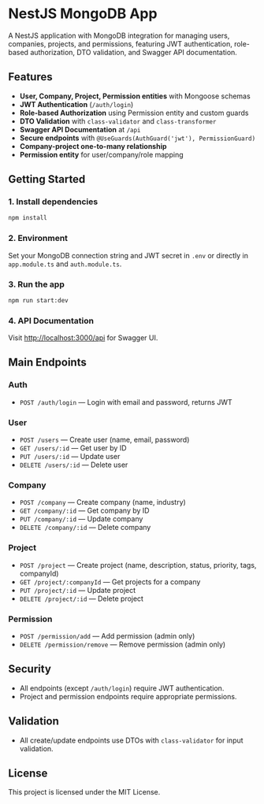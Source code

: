 # NestJS MongoDB App

A NestJS application with MongoDB integration for managing users, companies, projects, and permissions, featuring JWT authentication, role-based authorization, DTO validation, and Swagger API documentation.

## Features

- **User, Company, Project, Permission entities** with Mongoose schemas
- **JWT Authentication** (`/auth/login`)
- **Role-based Authorization** using Permission entity and custom guards
- **DTO Validation** with `class-validator` and `class-transformer`
- **Swagger API Documentation** at `/api`
- **Secure endpoints** with `@UseGuards(AuthGuard('jwt'), PermissionGuard)`
- **Company-project one-to-many relationship**
- **Permission entity** for user/company/role mapping

## Getting Started

### 1. Install dependencies

```sh
npm install
```

### 2. Environment

Set your MongoDB connection string and JWT secret in `.env` or directly in `app.module.ts` and `auth.module.ts`.

### 3. Run the app

```sh
npm run start:dev
```

### 4. API Documentation

Visit [http://localhost:3000/api](http://localhost:3000/api) for Swagger UI.

## Main Endpoints

### Auth

- `POST /auth/login` — Login with email and password, returns JWT

### User

- `POST /users` — Create user (name, email, password)
- `GET /users/:id` — Get user by ID
- `PUT /users/:id` — Update user
- `DELETE /users/:id` — Delete user

### Company

- `POST /company` — Create company (name, industry)
- `GET /company/:id` — Get company by ID
- `PUT /company/:id` — Update company
- `DELETE /company/:id` — Delete company

### Project

- `POST /project` — Create project (name, description, status, priority, tags, companyId)
- `GET /project/:companyId` — Get projects for a company
- `PUT /project/:id` — Update project
- `DELETE /project/:id` — Delete project

### Permission

- `POST /permission/add` — Add permission (admin only)
- `DELETE /permission/remove` — Remove permission (admin only)

## Security

- All endpoints (except `/auth/login`) require JWT authentication.
- Project and permission endpoints require appropriate permissions.

## Validation

- All create/update endpoints use DTOs with `class-validator` for input validation.

## License

This project is licensed under the MIT License.